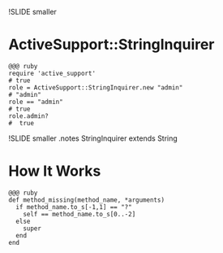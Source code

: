
!SLIDE smaller
# ActiveSupport::StringInquirer #
    @@@ ruby
    require 'active_support'
    # true
    role = ActiveSupport::StringInquirer.new "admin"
    # "admin"
    role == "admin"
    # true
    role.admin?
    #  true

!SLIDE smaller
.notes StringInquirer extends String
# How It Works #
    @@@ ruby
    def method_missing(method_name, *arguments)
      if method_name.to_s[-1,1] == "?"
        self == method_name.to_s[0..-2]
      else
        super
      end
    end